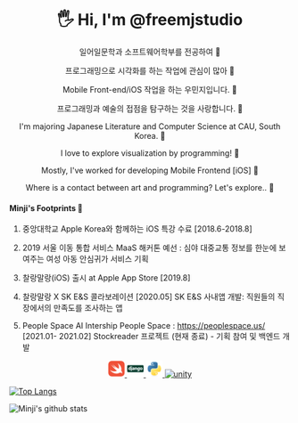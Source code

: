 

<div align=center><h1> 🖐️ Hi, I'm @freemjstudio </h1></div>
<div align=center>
  
일어일문학과 소프트웨어학부를 전공하여 🏫 

프로그래밍으로 시각화를 하는 작업에 관심이 많아 👀 
  
Mobile Front-end/iOS 작업을 하는 우민지입니다. 📱
  
프로그래밍과 예술의 접점을 탐구하는 것을 사랑합니다. 🎨

  
I'm majoring Japanese Literature and Computer Science at CAU, South Korea. 🏫 
  
I love to explore visualization by programming! 👀 
  
Mostly, I've worked for developing Mobile Frontend [iOS] 📱
  
Where is a contact between art and programming? Let's explore..  🎨
 
</div>
 
 

#### Minji's Footprints 👣

1. 중앙대학교 Apple Korea와 함께하는 iOS 특강 수료 [2018.6-2018.8]


2. 2019 서울 이동 통합 서비스 MaaS 해커톤 예선 
   : 심야 대중교통 정보를 한눈에 보여주는 여성 아동 안심귀가 서비스 기획
   
   
3. 찰랑말랑(iOS) 출시 at Apple App Store [2019.8]


4. 찰랑말랑 X SK E&S 콜라보레이션 [2020.05]
   SK E&S 사내앱 개발: 직원들의 직장에서의 만족도를 조사하는 앱
   
   
5. People Space AI Intership
   People Space : https://peoplespace.us/ [2021.01- 2021.02]
   Stockreader 프로젝트 (현재 종료) - 기획 참여 및 백엔드 개발 
  

<div align=center>
 

 
  
</div>
 


<div align= center>
  
  
  
<a href="https://developer.apple.com/swift/" target="_blank"> <img src="https://raw.githubusercontent.com/devicons/devicon/master/icons/swift/swift-original.svg" alt="swift" width="30" height="30"/> </a> 
 <a href="https://www.djangoproject.com/" target="_blank"> <img src="https://raw.githubusercontent.com/devicons/devicon/master/icons/django/django-original.svg" alt="django" width="30" height="30"/>  <a href="https://www.python.org" target="_blank">
<img src="https://raw.githubusercontent.com/devicons/devicon/master/icons/python/python-original.svg" alt="python" width="30" height="30"/> </a> <a href="https://unity.com/" target="_blank"> <img src="https://www.vectorlogo.zone/logos/unity3d/unity3d-icon.svg" alt="unity" width="30" height="30"/> </a>
</div>

  
[![Top Langs](https://github-readme-stats.vercel.app/api/top-langs/?username=freemjstudio&layout=compact&theme=dracula)](https://github.com/metleeha)

![Minji's github stats](https://github-readme-stats.vercel.app/api?username=freemjstudio&show_icons=true&theme=radical)

 
